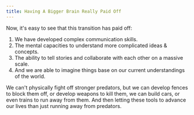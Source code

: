 ```yaml
---
title: Having A Bigger Brain Really Paid Off
---
```


Now, it's easy to see that this transition has paid off:

1. We have developed complex communication skills.
2. The mental capacities to understand more complicated ideas & concepts.
3. The ability to tell stories and collaborate with each other on a massive scale.
4. And we are able to imagine things base on our current understandings of the world.

We can't physically fight off stronger predators, but we can develop fences to block them off, or develop weapons to kill them, we can build cars, or even trains to run away from them. And then letting these tools to advance our lives than just running away from predators.
